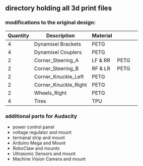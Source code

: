 ## directory holding all 3d print files 

### modifications to the original design:

| Quantity | Description | Material |  |  |
| --- | --- | --- | --- | --- |
| 4 | Dynamixel Brackets | PETG |||
| 4 | Dynamixel Couplers | PETG |||
| 2 | Corner_Steering_A | LF & RR | PETG ||
| 2 | Corner_Steering_B | RF & LR | PETG ||
| 2 | Corner_Knuckle_Left | PETG |||
| 2 | Corner_Knuckle_Right | PETG |||
| 2 | Wheels_Right | PETG |||
| 4 | Tires | TPU |||


### additional parts for Audacity
* power control panel
* voltage regulator and mount
* termanal strip and mount
* Arduino Mega and Mount
* RoboClaw and mounts
* Ultrasonic Sensors and mount
* Machine Vision Camera and mount

